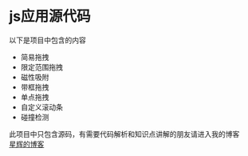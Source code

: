 # js应用源代码
以下是项目中包含的内容
- 简易拖拽
- 限定范围拖拽
- 磁性吸附
- 带框拖拽
- 单点拖拽
- 自定义滚动条
- 碰撞检测

此项目中只包含源码，有需要代码解析和知识点讲解的朋友请进入我的博客<br>
[星辉的博客](https://blog.csdn.net/y_silence_)